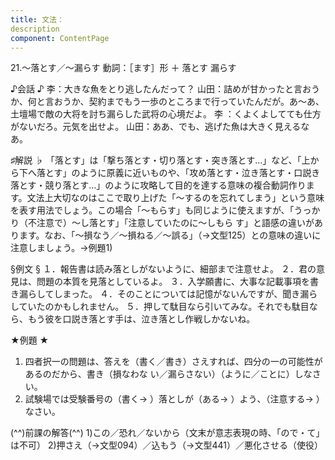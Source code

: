 ```yaml
---
title: 文法：
description
component: ContentPage
---
```



21.～落とす／～漏らす
動詞：［ます］形 ＋ 落とす
                             漏らす

♪会話 ♪
李：大きな魚をとり逃したんだって？
山田：詰めが甘かったと言おうか、何と言おうか、契約までもう一歩のところまで行っていたんだが。あ～あ、 土壇場で敵の大将を討ち漏らした武将の心境だよ。
李 ：くよくよしてても仕方がないだろ。元気を出せよ。 山田：ああ、でも、逃げた魚は大きく見えるなあ。

♯解説 ♭
「落とす」は「撃ち落とす・切り落とす・突き落とす…」など、「上から下へ落とす」のように原義に近いものや、「攻め落とす・泣き落とす・口説き落とす・競り落とす…」のように攻略して目的を達する意味の複合動詞作ります。文法上大切なのはここで取り上げた「～するのを忘れてしまう」という意味を表す用法でしょう。この場合「～もらす」も同じように使えますが、「うっかり（不注意で）～し落とす」「注意していたのに～しもら す」と語感の違いがあります。なお、「～損なう／～損ねる／～誤る」（→文型125）との意味の違いに注意しましょう。→例題1)

§例文 §
１．報告書は読み落としがないように、細部まで注意せよ。
２．君の意見は、問題の本質を見落としているよ。
３．入学願書に、大事な記載事項を書き漏らしてしまった。
４．そのことについては記憶がないんですが、聞き漏らしていたのかもしれません。
５．押して駄目なら引いてみな。それでも駄目なら、もう彼を口説き落とす手は、泣き落とし作戦しかないね。

★例題 ★
1) 四者択一の問題は、答えを（書く／書き）さえすれば、四分の一の可能性があるのだから、書き（損なわな
い／漏らさない）（ように／ことに）しなさい。    
2) 試験場では受験番号の（書く→ ）落としが（ある→ ）よう、（注意する→ ）なさい。

(^^)前課の解答(^^)
1)この／恐れ／ないから（文末が意志表現の時、「ので・て」は不可）
2)押さえ（→文型094）／込もう（→文型441）／悪化させる（使役）
